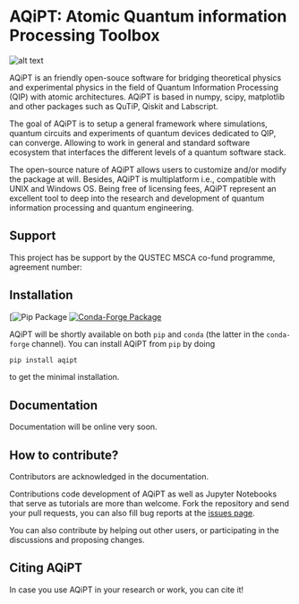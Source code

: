 # AQiPT: Atomic Quantum information Processing Toolbox


![alt text](https://github.com/manuelmorgado/AQiPT/blob/main/resources/logo/aqipt_logo.png?raw=true)


AQiPT is an friendly open-souce software for bridging theoretical physics and experimental physics in the field of Quantum Information Processing (QIP) with atomic architectures. AQiPT is based in numpy, scipy, matplotlib and other packages such as QuTiP, Qiskit and Labscript.

The goal of AQiPT is to setup a general framework where simulations, quantum circuits and experiments of quantum devices dedicated to QIP, can converge. Allowing to work in general and standard software ecosystem that interfaces the different levels of a quantum software stack.

The open-source nature of AQiPT allows users to customize and/or modify the package at will. Besides, AQiPT is multiplatform i.e., compatible with UNIX and Windows OS. Being free of licensing fees, AQiPT represent an excellent tool to deep into the research and development of quantum information processing and quantum engineering.


Support
-------

This project has be support by the QUSTEC MSCA co-fund programme, agreement number:


Installation
------------

[![Pip Package](https://img.shields.io/pypi/)
[![Conda-Forge Package](https://img.shields.io/conda/vn/conda-forge/aqipt?logo=Conda-Forge)](https://anaconda.org/conda-forge/aqipt)

AQiPT will be shortly available on both `pip` and `conda` (the latter in the `conda-forge` channel).
You can install AQiPT from `pip` by doing

```bash
pip install aqipt
```

to get the minimal installation.


Documentation
-------------

Documentation will be online very soon.


How to contribute?
------------------

Contributors are acknowledged in the documentation.

Contributions code development of AQiPT as well as Jupyter Notebooks that serve as tutorials are more than welcome. Fork the repository and send your pull requests, you can also fill bug reports at the [issues page](https://github.com/manuelmorgado/AQiPT/issues).

You can also contribute by helping out other users, or participating in the discussions and proposing changes.


Citing AQiPT
------------

In case you use AQiPT in your research or work, you can cite it! 
